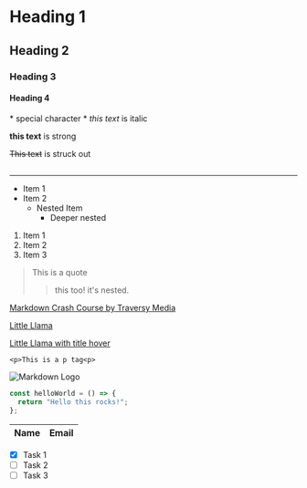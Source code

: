 <!-- Headings -->
<!-- ! comment -->

# Heading 1

## Heading 2

### Heading 3

#### Heading 4

<!-- Italics -->

\* special character \*
_this text_ is italic

<!-- strong -->

**this text** is strong

<!-- strikethrough -->

~~This text~~ is struck out

## <!-- horizontal rule -->

---

<!-- UL -->

- Item 1
- Item 2
  - Nested Item
    - Deeper nested

<!-- OL -->

1. Item 1
2. Item 2
3. Item 3

<!-- Blockquote -->

> This is a quote
>
> > this too! it's nested.

<!-- Links -->

[Markdown Crash Course by Traversy Media](https://youtu.be/HUBNt18RFbo "By Traversy Media")

[Little Llama](http://littlellama.sg)

<!-- with link title on hover -->

[Little Llama with title hover](http://littlellama.sg "Little Llama")

<!-- Inline code -->

`<p>This is a p tag<p>`

<!-- images -->

![Markdown Logo](https://markdown-here.com/img/icon256.png)

<!-- GITHUB Markdown -->

```javascript
const helloWorld = () => {
  return "Hello this rocks!";
};
```

<!-- Tables -->

| Name | Email |
| ---- | ----- |

<!-- Task Lists -->

- [x] Task 1
- [ ] Task 2
- [ ] Task 3
